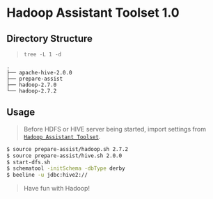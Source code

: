 # Hadoop Assistant Toolset 1.0

## Directory Structure

> `tree -L 1 -d`

```
.
├── apache-hive-2.0.0
├── prepare-assist
├── hadoop-2.7.0
└── hadoop-2.7.2
```

## Usage

> Before HDFS or HIVE server being started, import settings from [`Hadoop Assistant Toolset`](https://github.com/soiff/hadoop-assist).

```bash
$ source prepare-assist/hadoop.sh 2.7.2
$ source prepare-assist/hive.sh 2.0.0
$ start-dfs.sh
$ schematool -initSchema -dbType derby
$ beeline -u jdbc:hive2://
```

> Have fun with Hadoop!
